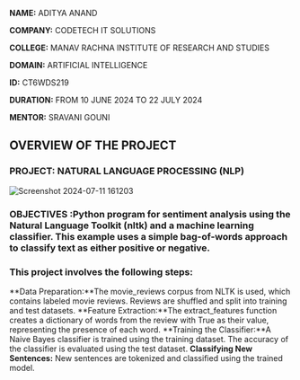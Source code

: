 **NAME:** ADITYA ANAND 

**COMPANY:** CODETECH IT SOLUTIONS

**COLLEGE:**  MANAV RACHNA INSTITUTE OF RESEARCH AND STUDIES

**DOMAIN:** ARTIFICIAL INTELLIGENCE

**ID:** CT6WDS219

**DURATION:** FROM 10 JUNE 2024 TO 22 JULY 2024


**MENTOR:** SRAVANI GOUNI



## OVERVIEW OF THE PROJECT
### PROJECT: NATURAL LANGUAGE PROCESSING (NLP)
![Screenshot 2024-07-11 161203](https://github.com/adiidiwakarr/CODETECH-TASK3/assets/174021832/b5e411b7-67d1-4a40-8be0-566731a441ac)


### OBJECTIVES :Python program for sentiment analysis using the Natural Language Toolkit (nltk) and a machine learning classifier. This example uses a simple bag-of-words approach to classify text as either positive or negative.
### This project involves the following steps:



**Data Preparation:**The movie_reviews corpus from NLTK is used, which contains labeled movie reviews.  Reviews are shuffled and split into training and test datasets.
**Feature Extraction:**The extract_features function creates a dictionary of words from the review with True as their value, representing the presence of each word.
**Training the Classifier:**A Naive Bayes classifier is trained using the training dataset. The accuracy of the classifier is evaluated using the test dataset.
**Classifying New Sentences:** New sentences are tokenized and classified using the trained model.
